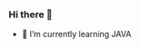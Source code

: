 ### Hi there 👋



- 🌱 I’m currently learning JAVA

<!--
[![Jeeeem's GitHub stats](https://github-readme-stats.vercel.app/api?username=jeeeem)](https://github.com/jeeeem/github-readme-stats)
-->

<!--
**jeeeem/jeeeem** is a ✨ _special_ ✨ repository because its `README.md` (this file) appears on your GitHub profile.

Here are some ideas to get you started:

- 🔭 I’m currently working on ...
- 🌱 I’m currently learning ...
- 👯 I’m looking to collaborate on ...
- 🤔 I’m looking for help with ...
- 💬 Ask me about ...
- 📫 How to reach me: ...
- 😄 Pronouns: ...
- ⚡ Fun fact: ...
-->
